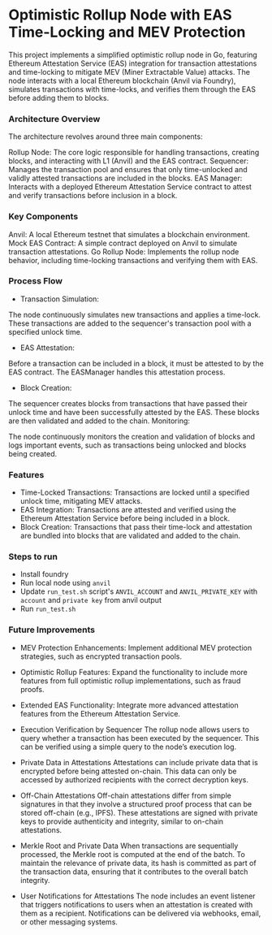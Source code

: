 # Optimistic Rollup Node with EAS Time-Locking and MEV Protection


This project implements a simplified optimistic rollup node in Go, featuring Ethereum Attestation Service (EAS) integration for transaction attestations and time-locking to mitigate MEV (Miner Extractable Value) attacks. The node interacts with a local Ethereum blockchain (Anvil via Foundry), simulates transactions with time-locks, and verifies them through the EAS before adding them to blocks.



### Architecture Overview
The architecture revolves around three main components:

Rollup Node: The core logic responsible for handling transactions, creating blocks, and interacting with L1 (Anvil) and the EAS contract.
Sequencer: Manages the transaction pool and ensures that only time-unlocked and validly attested transactions are included in the blocks.
EAS Manager: Interacts with a deployed Ethereum Attestation Service contract to attest and verify transactions before inclusion in a block.
### Key Components
Anvil: A local Ethereum testnet that simulates a blockchain environment.
Mock EAS Contract: A simple contract deployed on Anvil to simulate transaction attestations.
Go Rollup Node: Implements the rollup node behavior, including time-locking transactions and verifying them with EAS.

### Process Flow
- Transaction Simulation:

The node continuously simulates new transactions and applies a time-lock. These transactions are added to the sequencer's transaction pool with a specified unlock time.
- EAS Attestation:

Before a transaction can be included in a block, it must be attested to by the EAS contract. The EASManager handles this attestation process.
- Block Creation:

The sequencer creates blocks from transactions that have passed their unlock time and have been successfully attested by the EAS. These blocks are then validated and added to the chain.
Monitoring:

The node continuously monitors the creation and validation of blocks and logs important events, such as transactions being unlocked and blocks being created.



### Features
- Time-Locked Transactions: Transactions are locked until a specified unlock time, mitigating MEV attacks.
- EAS Integration: Transactions are attested and verified using the Ethereum Attestation Service before being included in a block.
- Block Creation: Transactions that pass their time-lock and attestation are bundled into blocks that are validated and added to the chain.



### Steps to run
- Install foundry
- Run local node using `anvil`
- Update `run_test.sh` script's `ANVIL_ACCOUNT` and `ANVIL_PRIVATE_KEY` with `account` and `private key` from anvil output
- Run `run_test.sh`


### Future Improvements
- MEV Protection Enhancements: Implement additional MEV protection strategies, such as encrypted transaction pools.

- Optimistic Rollup Features: Expand the functionality to include more features from full optimistic rollup implementations, such as fraud proofs.

- Extended EAS Functionality: Integrate more advanced attestation features from the Ethereum Attestation Service.

- Execution Verification by Sequencer
The rollup node allows users to query whether a transaction has been executed by the sequencer. This can be verified using a simple query to the node’s execution log.

- Private Data in Attestations
Attestations can include private data that is encrypted before being attested on-chain. This data can only be accessed by authorized recipients with the correct decryption keys.

- Off-Chain Attestations
Off-chain attestations differ from simple signatures in that they involve a structured proof process that can be stored off-chain (e.g., IPFS). These attestations are signed with private keys to provide authenticity and integrity, similar to on-chain attestations.

- Merkle Root and Private Data
When transactions are sequentially processed, the Merkle root is computed at the end of the batch. To maintain the relevance of private data, its hash is committed as part of the transaction data, ensuring that it contributes to the overall batch integrity.

- User Notifications for Attestations
The node includes an event listener that triggers notifications to users when an attestation is created with them as a recipient. Notifications can be delivered via webhooks, email, or other messaging systems.


